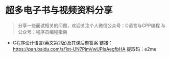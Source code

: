 # 超多电子书与视频资料分享
>分享一些面试相关的问题，欢迎关注个人微信公众号：C语言与CPP编程  与公众号：程序员编程指南
- C程序设计语言(英文第2版)及其课后题答案 链接：https://pan.baidu.com/s/1xt-UN7PjmVwUPIsAegfbHA 提取码：e2me 

